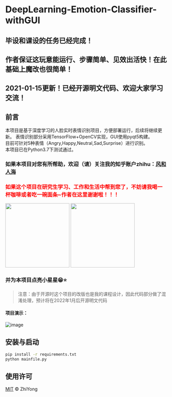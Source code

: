 # DeepLearning-Emotion-Classifier-withGUI


## 毕设和课设的任务已经完成！
## 作者保证这玩意能运行、步骤简单、见效出活快！在此基础上魔改也很简单！
## 2021-01-15更新！已经开源明文代码、欢迎大家学习交流！
## 前言
本项目是基于深度学习的人脸实时表情识别项目，方便部署运行，后续将继续更新。
表情识别部分采用TensorFlow+OpenCV实现，GUI使用pyqt5构建。  
目前可针对5种表情（Angry,Happy,Neutral,Sad,Surprise）进行识别。  
本项目已在Python3.7下测试通过。
### 如果本项目对您有所帮助，欢迎（请）关注我的知乎账户zhihu：[风和人海](https://www.zhihu.com/people/hotpotpot)
### <font color='red'> 如果这个项目在研究生学习、工作和生活中帮到您了，**不妨请我喝一杯咖啡或者吃一碗面条~作者在这里谢谢啦！！！**</font>

<img src="https://github.com/zhiyongm/DeepLearning-Emotion-Classifier-withGUI/blob/master/imgs/coffee.jpg" height="200px" width="200px">

<img src="https://github.com/zhiyongm/DeepLearning-Emotion-Classifier-withGUI/blob/master/imgs/wechat.jpg" height="200px" width="200px">



### 并为本项目点亮小星星😁⭐️
> 注意：由于开源时这个项目的改版也是我的课程设计，因此代码部分做了混淆处理，预计将在2022年1月后开源明文代码
#### 项目演示：
![image](https://github.com/zhiyongm/DeepLearning-Emotion-Classifier-withGUI/blob/master/imgs/img.png)

## 安装与启动
```sh
pip install -r requirements.txt
python mainfile.py
```


## 使用许可

[MIT](LICENSE) © ZhiYong
